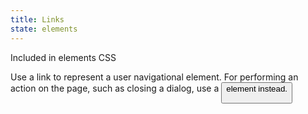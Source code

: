 ```yaml
---
title: Links
state: elements
---
```

Included in elements CSS


Use a link to represent a user navigational element. For performing an action on the page, such as closing a dialog, use a <button> element instead.
